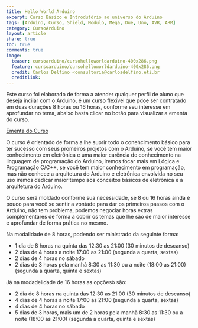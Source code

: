 ```yaml
---
title: Hello World Arduino
excerpt: Curso Básico e Introdutório ao universo do Arduino
tags: [Arduino, Curso, Shield, Modulo, Mega, Due, Uno, AVR, ARM]
category: CursoArduino
layout: article
share: true
toc: true
comments: true
image:
  teaser: cursoarduino/cursohelloworldarduino-400x286.png
  feature: cursoarduino/cursohelloworldarduino-400x286.png
  credit: Carlos Delfino <consultoria@carlosdelfino.eti.br
  creditlink: 
---
```

Este curso foi elaborado de forma a atender qualquer perfil de aluno que deseja inciiar com o Arduino, é um curso flexivel que pdoe ser contratado em duas durações 8 horas ou 16 horas, conforme seu interesse em aprofundar no tema, abaixo basta clicar no botão para visualizar a ementa do curso.

<a href="/helloworldarduino/EmentaCursoHelloWorldArduino/" class="btn-success">Ementa do Curso</a>

O curso é orientado de forma a lhe suprir todo o conehcimento básico para ter sucesso com seus promeiros projetos com o Arduino, se você tem maior conhecimento em eletrônica e uma maior carência de conhecimento na linguagem de programação do Arduino, iremos focar mais em Lógica e Programação C/C++, se você tem maior conhecimento em programação, mas não conhece a arquitetura do Arduino e eletrônica envolvida no seu uso iremos dedicar maior tempo aos conceitos básicos de eletrônica e a arquitetura do Arduino.

O curso será moldado conforme sua necessidade, se 8 ou 16 horas ainda é pouco para você se sentir a vontade para dar os primeiros passos com o Arduino, não tem problema, podemos negociar horas extras complementares de forma a cobrir os temas que lhe são de maior interesse e aprofundar de forma prática no mesmo.

Na modalidade de 8 horas, podendo ser ministrado da seguinte forma:
 * 1 dia de 8 horas na quinta das 12:30 as 21:00 (30 minutos de descanso)
 * 2 dias de 4 horas a noite 17:00 as 21:00 (segunda a quarta, sextas)
 * 2 dias de 4 horas no sábado
 * 2 dias de 3 horas pela manhã 8:30 as 11:30 ou a noite (18:00 as 21:00) (segunda a quarta, quinta e sextas)

Já na modadelidade de 16 horas as opçõesò são:
 * 2 dia de 8 horas na quinta das 12:30 as 21:00 (30 minutos de descanso)
 * 4 dias de 4 horas a noite 17:00 as 21:00 (segunda a quarta, sextas)
 * 4 dias de 4 horas no sábado
 * 5 dias de 3 horas, mais um de 2 horas pela manhã 8:30 as 11:30 ou a noite (18:00 as 21:00) (segunda a quarta, quinta e sextas)

